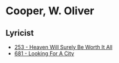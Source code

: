 # Cooper, W. Oliver

## Lyricist

- [253 - Heaven Will Surely Be Worth It All](/hymns/253.md)
- [681 - Looking For A City](/hymns/681.md)

